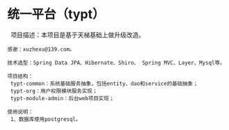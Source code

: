 # 统一平台（typt）

    项目描述：本项目是基于天梯基础上做升级改造。<br>
    
    感谢：xuzhexu@139.com。
    
    技术选型：Spring Data JPA、Hibernate、Shiro、 Spring MVC、Layer、Mysql等。
    
    项目结构：
     typt-common：系统基础服务抽象，包括entity、dao和service的基础抽象；
     typt-org：用户权限模块服务实现；
     typt-module-admin：后台web项目实现；
  
    使用说明：
     1、数据库使用postgresql。
